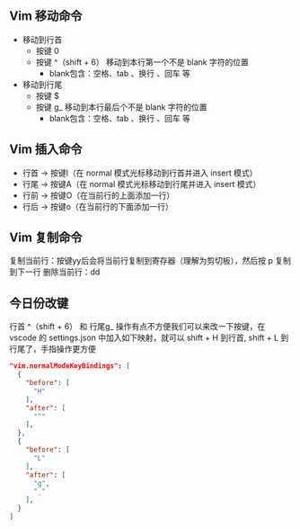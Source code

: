 ## Vim 移动命令
- 移动到行首
  - 按键 0 
  - 按键 ^（shift + 6） 移动到本行第一个不是 blank 字符的位置
    - blank包含：空格、tab 、换行 、回车 等
- 移动到行尾
  - 按键 $ 
  - 按键 g_ 移动到本行最后个不是 blank 字符的位置
    - blank包含：空格、tab 、换行 、回车 等
## Vim 插入命令
- 行首 -> 按键I（在 normal 模式光标移动到行首并进入 insert 模式）
- 行尾 -> 按键A（在 normal 模式光标移动到行尾并进入 insert 模式）
- 行前 -> 按键O（在当前行的上面添加一行）
- 行后 -> 按键o（在当前行的下面添加一行）

## Vim 复制命令
复制当前行：按键yy后会将当前行复制到寄存器（理解为剪切板），然后按 p 复制到下一行 
删除当前行：dd


## 今日份改键
行首 ^（shift + 6）  和 行尾g_ 操作有点不方便我们可以来改一下按键，在 vscode 的 settings.json 中加入如下映射，就可以 shift + H 到行首, shift + L 到行尾了，手指操作更方便
```json
"vim.normalModeKeyBindings": [
  {
    "before": [
      "H"
    ],
    "after": [
      "^"
    ],
  },
  {
    "before": [
      "L"
    ],
    "after": [
      "g",
      "_"
    ],
  }
]
```
